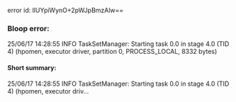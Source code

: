 error id: llUYpiWynO+2pWJpBmzAlw==
### Bloop error:

25/06/17 14:28:55 INFO TaskSetManager: Starting task 0.0 in stage 4.0 (TID 4) (hpomen, executor driver, partition 0, PROCESS_LOCAL, 8332 bytes)
#### Short summary: 

25/06/17 14:28:55 INFO TaskSetManager: Starting task 0.0 in stage 4.0 (TID 4) (hpomen, executor driv...